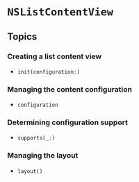 # ``NSListContentView``

## Topics

### Creating a list content view

- ``init(configuration:)``

### Managing the content configuration

- ``configuration``

### Determining configuration support

- ``supports(_:)``

### Managing the layout

- ``layout()``
